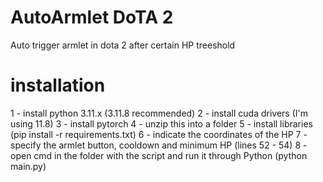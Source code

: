 # AutoArmlet DoTA 2
 Auto trigger armlet in dota 2 after certain HP treeshold


# installation

1 - install python 3.11.x (3.11.8 recommended)
2 - install cuda drivers (I'm using 11.8)
3 - install pytorch
4 - unzip this into a folder
5 - install libraries (pip install -r requirements.txt)
6 - indicate the coordinates of the HP
7 - specify the armlet button, cooldown and minimum HP (lines 52 - 54)
8 - open cmd in the folder with the script and run it through Python (python main.py)
